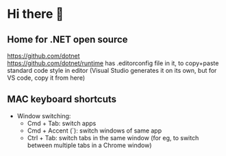 # Hi there 👋

<!--
**savcha1/savcha1** is a ✨ _special_ ✨ repository because its `README.md` (this file) appears on your GitHub profile.

Here are some ideas to get you started:

- 🔭 I’m currently working on ...
- 🌱 I’m currently learning ...
- 👯 I’m looking to collaborate on ...
- 🤔 I’m looking for help with ...
- 💬 Ask me about ...
- 📫 How to reach me: ...
- 😄 Pronouns: ...
- ⚡ Fun fact: ...
-->

## Home for .NET open source
https://github.com/dotnet  
https://github.com/dotnet/runtime has .editorconfig file in it, to copy+paste standard code style in editor (Visual Studio generates it on its own, but for VS code, copy it from here)
  
## MAC keyboard shortcuts
- Window switching:
  - Cmd + Tab: switch apps
  - Cmd + Accent (`): switch windows of same app
  - Ctrl + Tab: switch tabs in the same window (for eg, to switch between multiple tabs in a Chrome window)
  
     
